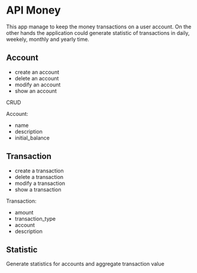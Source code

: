 # API Money

This app manage to keep the money transactions on a user account. On the other hands the application could generate 
statistic of transactions in daily, weekely, monthly and yearly time. 


## Account

- create an account
- delete an account
- modify an account
- show an account

CRUD

Account:
* name
* description
* initial_balance

## Transaction 


- create a transaction
- delete a transaction
- modify a transaction
- show a transaction

Transaction:
* amount
* transaction_type
* account
* description


## Statistic

Generate statistics for accounts and aggregate transaction value
